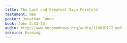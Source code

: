 ```yaml
---
title: The Last and Greatest Sign Foretold
testament: New
pastor: Jonathan James
book: John 2:13-23
audio: http://www.mecgoodnews.org/audio/110620172.mp3
service: Evening
---
```

